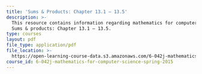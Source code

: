 ```yaml
---
title: 'Sums & Products: Chapter 13.1 – 13.5'
description: >-
  This resource contains information regarding mathematics for computer science:
  Sums & products: Chapter 13.1 – 13.5.
type: courses
layout: pdf
file_type: application/pdf
file_location: >-
  https://open-learning-course-data.s3.amazonaws.com/6-042j-mathematics-for-computer-science-spring-2015/83cce691604be64fbc2a72de1b37fdf7_MIT6_042JS15_Session23.pdf
course_id: 6-042j-mathematics-for-computer-science-spring-2015
---
```

